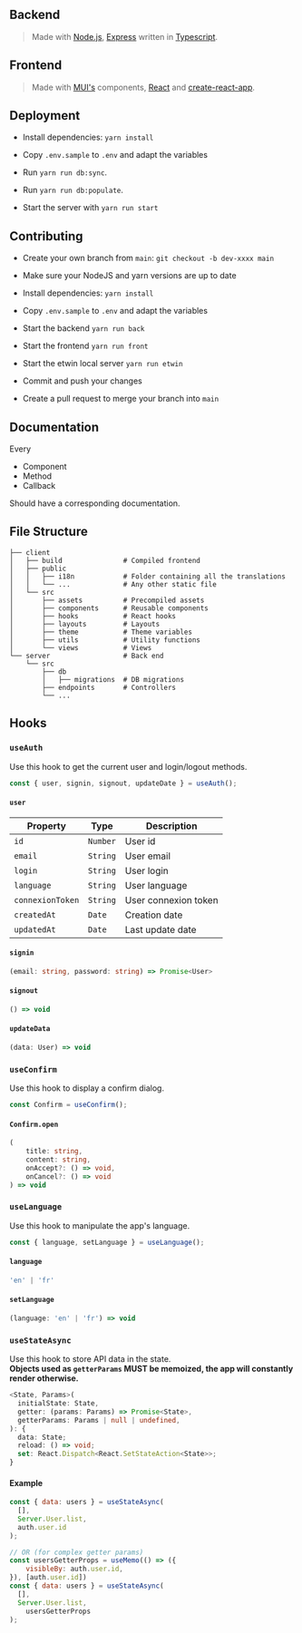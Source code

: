 ## Backend

> Made with [Node.js](https://nodejs.org/en/), [Express](https://expressjs.com/) written in [Typescript](https://www.typescriptlang.org/).

## Frontend

> Made with [MUI's](https://mui.com/) components, [React](https://reactjs.org/) and [create-react-app](https://facebook.github.io/create-react-app/).

## Deployment

- Install dependencies: `yarn install`

- Copy `.env.sample` to `.env` and adapt the variables

- Run `yarn run db:sync`.

- Run `yarn run db:populate`.

- Start the server with `yarn run start`

## Contributing

- Create your own branch from `main`: `git checkout -b dev-xxxx main`

- Make sure your NodeJS and yarn versions are up to date

- Install dependencies: `yarn install`

- Copy `.env.sample` to `.env` and adapt the variables

- Start the backend `yarn run back`

- Start the frontend `yarn run front`

- Start the etwin local server `yarn run etwin`

- Commit and push your changes

- Create a pull request to merge your branch into `main`

## Documentation

Every

- Component
- Method
- Callback

Should have a corresponding documentation.


## File Structure

```
├── client
│	├── build    			# Compiled frontend
│	├── public
│	│	├── i18n			# Folder containing all the translations
│	│	└── ...      		# Any other static file
│	└── src
│		├── assets  		# Precompiled assets
│		├── components 		# Reusable components
│		├── hooks     		# React hooks
│		├── layouts    		# Layouts
│		├── theme     		# Theme variables
│		├── utils       	# Utility functions
│		└── views       	# Views
└── server 					# Back end
	└── src
	    ├── db	
	    │	├── migrations  # DB migrations
	    ├── endpoints 		# Controllers
	    └── ...
```

## Hooks

### `useAuth`

Use this hook to get the current user and login/logout methods.
```js
const { user, signin, signout, updateDate } = useAuth();
```

#### `user`

| Property         | Type     | Description          |
|------------------|----------|----------------------|
| `id`             | `Number` | User id              |
| `email`          | `String` | User email           |
| `login`          | `String` | User login           |
| `language`       | `String` | User language        |
| `connexionToken` | `String` | User connexion token |
| `createdAt`      | `Date`   | Creation date        |
| `updatedAt`      | `Date`   | Last update date     |

#### `signin`

```ts
(email: string, password: string) => Promise<User>
```

#### `signout`

```ts
() => void
```

#### `updateData`

```ts
(data: User) => void
```

### `useConfirm`

Use this hook to display a confirm dialog.
```ts
const Confirm = useConfirm();
```

#### `Confirm.open`

```ts
(
	title: string,
	content: string,
	onAccept?: () => void,
	onCancel?: () => void
) => void
```

### `useLanguage`

Use this hook to manipulate the app's language.
```ts
const { language, setLanguage } = useLanguage();
```

#### `language`

```ts
'en' | 'fr'
```

#### `setLanguage`

```ts
(language: 'en' | 'fr') => void
```

### `useStateAsync`

Use this hook to store API data in the state.  
**Objects used as `getterParams` MUST be memoized, the app will constantly render otherwise.**
```ts
<State, Params>(
  initialState: State,
  getter: (params: Params) => Promise<State>,
  getterParams: Params | null | undefined,
): {
  data: State;
  reload: () => void;
  set: React.Dispatch<React.SetStateAction<State>>;
}
```

#### Example

```js
const { data: users } = useStateAsync(
  [],
  Server.User.list,
  auth.user.id
);

// OR (for complex getter params)
const usersGetterProps = useMemo(() => ({
	visibleBy: auth.user.id,
}), [auth.user.id])
const { data: users } = useStateAsync(
  [],
  Server.User.list,
	usersGetterProps
);
```
